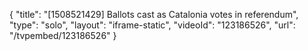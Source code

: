{
    "title": "[1508521429] Ballots cast as Catalonia votes in referendum",
    "type": "solo",
    "layout": "iframe-static",
    "videoId": "123186526",
    "url": "\/tvpembed\/123186526"
}